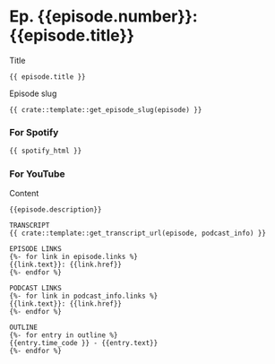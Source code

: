 # Ep. {{episode.number}}: {{episode.title}}

Title
```
{{ episode.title }}
```

Episode slug
```
{{ crate::template::get_episode_slug(episode) }}
```

### For Spotify

```html
{{ spotify_html }}
```

### For YouTube

Content
```text
{{episode.description}}

TRANSCRIPT
{{ crate::template::get_transcript_url(episode, podcast_info) }}

EPISODE LINKS
{%- for link in episode.links %}
{{link.text}}: {{link.href}}
{%- endfor %}

PODCAST LINKS
{%- for link in podcast_info.links %}
{{link.text}}: {{link.href}}
{%- endfor %}

OUTLINE
{%- for entry in outline %}
{{entry.time_code }} - {{entry.text}}
{%- endfor %}
```


